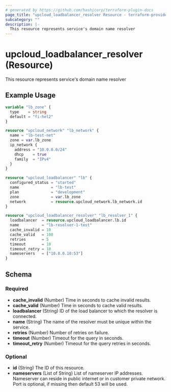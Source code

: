 ```yaml
---
# generated by https://github.com/hashicorp/terraform-plugin-docs
page_title: "upcloud_loadbalancer_resolver Resource - terraform-provider-upcloud"
subcategory: ""
description: |-
  This resource represents service's domain name resolver
---
```


# upcloud_loadbalancer_resolver (Resource)

This resource represents service's domain name resolver

## Example Usage

```terraform
variable "lb_zone" {
  type    = string
  default = "fi-hel2"
}

resource "upcloud_network" "lb_network" {
  name = "lb-test-net"
  zone = var.lb_zone
  ip_network {
    address = "10.0.0.0/24"
    dhcp    = true
    family  = "IPv4"
  }
}

resource "upcloud_loadbalancer" "lb" {
  configured_status = "started"
  name              = "lb-test"
  plan              = "development"
  zone              = var.lb_zone
  network           = resource.upcloud_network.lb_network.id
}

resource "upcloud_loadbalancer_resolver" "lb_resolver_1" {
  loadbalancer  = resource.upcloud_loadbalancer.lb.id
  name          = "lb-resolver-1-test"
  cache_invalid = 10
  cache_valid   = 100
  retries       = 5
  timeout       = 10
  timeout_retry = 10
  nameservers   = ["10.0.0.10:53"]
}
```

<!-- schema generated by tfplugindocs -->
## Schema

### Required

- **cache_invalid** (Number) Time in seconds to cache invalid results.
- **cache_valid** (Number) Time in seconds to cache valid results.
- **loadbalancer** (String) ID of the load balancer to which the resolver is connected.
- **name** (String) The name of the resolver must be unique within the service.
- **retries** (Number) Number of retries on failure.
- **timeout** (Number) Timeout for the query in seconds.
- **timeout_retry** (Number) Timeout for the query retries in seconds.

### Optional

- **id** (String) The ID of this resource.
- **nameservers** (List of String) List of nameserver IP addresses. Nameserver can reside in public internet or in customer private network. 
				Port is optional, if missing then default 53 will be used.


